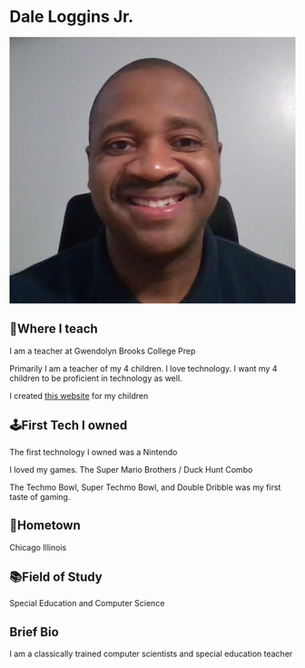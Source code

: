 <h1> Dale Loggins Jr.</h1>

![alt text](https://github.com/daleloggins/daleloggins/blob/main/assets/me.jpg)

<h2>💼Where I teach</h2>
<p>I am a teacher at Gwendolyn Brooks College Prep</p>
<p>Primarily I am a teacher of my 4 children. I love technology. I want my 4 children to be proficient in technology as well.</p>
<p>I created <a href="https://www.simplehs.com">this website</a> for my children</p>
<h2>🕹️First Tech I owned</h2>
<p>The first technology I owned was a Nintendo</p>
<p>I loved my games. The Super Mario Brothers / Duck Hunt Combo</p>
<p>The Techmo Bowl, Super Techmo Bowl, and Double Dribble was my first taste of gaming.</p>
<h2>🏡Hometown</h2>
<p>Chicago Illinois</p>
<h2>📚Field of Study</h2>
<p>Special Education and Computer Science</p>
<h2>Brief Bio</h2>
<p>I am a classically trained computer scientists and special education teacher</p>

<!--
**daleloggins/daleloggins** is a ✨ _special_ ✨ repository because its `README.md` (this file) appears on your GitHub profile.

Here are some ideas to get you started:

- 🔭 I’m currently working on ...
- 🌱 I’m currently learning ...
- 👯 I’m looking to collaborate on ...
- 🤔 I’m looking for help with ...
- 💬 Ask me about ...
- 📫 How to reach me: ...
- 😄 Pronouns: ...
- ⚡ Fun fact: ...
-->
